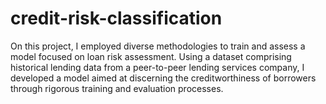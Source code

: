 # credit-risk-classification

On this project, I employed diverse methodologies to train and assess a model focused on loan risk assessment. Using a dataset comprising historical lending data from a peer-to-peer lending services company, I developed a model aimed at discerning the creditworthiness of borrowers through rigorous training and evaluation processes.

